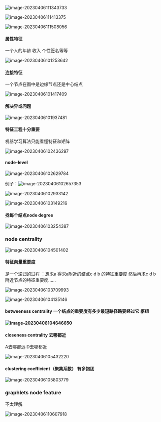 ![image-20230406111343733](../../assets/图神经网络第二讲/image-20230406111343733.png)

![image-20230406111413375](../../assets/图神经网络第二讲/image-20230406111413375.png)

![image-20230406111508056](../../assets/图神经网络第二讲/image-20230406111508056.png)

#### 属性特征

一个人的年龄 收入 个性签名等等

![image-20230406101253642](../../assets/图神经网络第二讲/image-20230406101253642.png)

#### 连接特征

一个节点在图中是边缘节点还是中心结点 

![image-20230406101417409](../../assets/图神经网络第二讲/image-20230406101417409.png)

#### 解决异或问题

![image-20230406101937481](../../assets/图神经网络第二讲/image-20230406101937481.png)

#### 特征工程十分重要

机器学习算法只能看懂特征和矩阵

![image-20230406102436297](../../assets/图神经网络第二讲/image-20230406102436297.png)

#### node-level

![image-20230406102629784](../../assets/图神经网络第二讲/image-20230406102629784.png)

例子：![image-20230406102657353](../../assets/图神经网络第二讲/image-20230406102657353.png)

![image-20230406102933142](../../assets/图神经网络第二讲/image-20230406102933142.png)

![image-20230406103149216](../../assets/图神经网络第二讲/image-20230406103149216.png)

#### 找每个结点node degree

![image-20230406103254387](../../assets/图神经网络第二讲/image-20230406103254387.png)

### node centrality

![image-20230406104501402](../../assets/图神经网络第二讲/image-20230406104501402.png)

#### 特征向量重要度

是一个递归的过程 ：想求a 得求a附近的结点c d b 的特征重要度 然后再求c d b 附近节点的特征重要度......

![image-20230406103709993](../../assets/图神经网络第二讲/image-20230406103709993.png)

![image-20230406104135146](../../assets/图神经网络第二讲/image-20230406104135146.png)

#### betweeness centrality 一个结点的重要度有多少最短路径路要经过它  枢纽

####   ![image-20230406104646650](../../assets/图神经网络第二讲/image-20230406104646650.png)

####  closeness centrality 去哪都近

A去哪都远 D去哪都近  

![image-20230406105432220](../../assets/图神经网络第二讲/image-20230406105432220.png)



#### clustering coefficient（聚集系数） 有多抱团

![image-20230406105803779](../../assets/图神经网络第二讲/image-20230406105803779.png)

### graphlets node feature 

不太理解

![image-20230406110607918](../../assets/图神经网络第二讲/image-20230406110607918.png)


